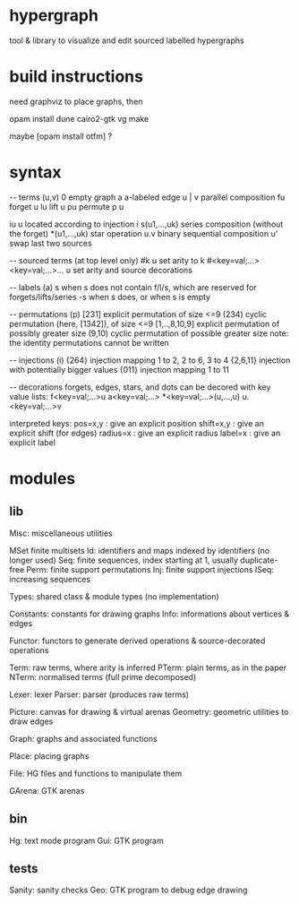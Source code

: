 # hypergraph

tool & library to visualize and edit sourced labelled hypergraphs

# build instructions

need graphviz to place graphs, then

opam install dune cairo2-gtk vg 
make

maybe [opam install otfm] ?


# syntax

-- terms (u,v)
0            empty graph
a            a-labeled edge
u | v        parallel composition
fu           forget u
lu           lift u
pu           permute p u

iu           u located according to injection i
s(u1,...,uk) series composition (without the forget)
*(u1,...,uk) star operation
u.v          binary sequential composition
u'           swap last two sources

-- sourced terms (at top level only)
#k u                              set arity to k
#<key=val;...><key=val;...>... u  set arity and source decorations

-- labels (a)
s             when s does not contain f/l/s, which are reserved for forgets/lifts/series
-s            when s does, or when s is empty

-- permutations (p)
[231]         explicit permutation of size <=9
(234)         cyclic permutation (here, [1342]), of size <=9
[1,..,8,10,9] explicit permutation of possibly greater size
(9,10)        cyclic permutation of possible greater size
note: the identity permutations cannot be written

-- injections (i)
{264}         injection mapping 1 to 2, 2 to 6, 3 to 4 
{2,6,11}      injection with potentially bigger values
{011}         injection mapping 1 to 11

-- decorations
forgets, edges, stars, and dots can be decored with key value lists:
 f<key=val;...>u
 a<key=val;...>
 *<key=val;...>(u,...,u)
 u.<key=val;...>v

interpreted keys:
 pos=x,y     : give an explicit position
 shift=x,y   : give an explicit shift (for edges)
 radius=x    : give an explicit radius
 label=x     : give an explicit label


# modules

## lib
Misc:        miscellaneous utilities

MSet         finite multisets
Id:          identifiers and maps indexed by identifiers (no longer used)
Seq:         finite sequences, index starting at 1, usually duplicate-free
Perm:        finite support permutations
Inj:         finite support injections
ISeq:        increasing sequences

Types:       shared class & module types (no implementation)

Constants:   constants for drawing graphs
Info:        informations about vertices & edges

Functor:     functors to generate derived operations & source-decorated operations

Term:        raw terms, where arity is inferred
PTerm:       plain terms, as in the paper
NTerm:       normalised terms (full prime decomposed)

Lexer:       lexer
Parser:      parser (produces raw terms)

Picture:     canvas for drawing & virtual arenas
Geometry:    geometric utilities to draw edges

Graph:       graphs and associated functions

Place:       placing graphs

File:        HG files and functions to manipulate them

GArena:      GTK arenas

## bin
Hg:          text mode program
Gui:         GTK program

## tests
Sanity:      sanity checks
Geo:         GTK program to debug edge drawing
